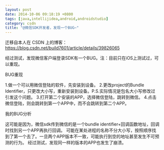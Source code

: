 ```yaml
---
layout: post
date: 2014-10-06 09:18:19 +0800
tags: [java,intellijidea,android,androidstudio]
category: csdn
title: "@微信SDK开发者，发现一个BUG~"
---
```


迁移自本人在 CSDN 上的博客：https://blog.csdn.net/build7601/article/details/39826065

经过测试，发现微信客户端登录SDK有一个BUG。注：目前只在iOS上测试过，可以重现。

BUG重现

1.做一个可以用微信登陆的软件，先安装到设备。
2.更改project的Bundle Identifier，只更改大小写，重新安装到设备。P.S.实际情况是包名大小写修改过引发这个问题。
3.打开第二个安装的APP，选择微信登陆，跳转到微信。
4.点击微信登陆，则会跳转到第一个APP中，而不会跳转到第二个APP。

我的BUG分析

这可能是因为，微信sdk传到微信的是一个bundle identifier+回调函数地址，回调时找到另一个APP再执行回调。
可能在某处进程的名称不分大小写，按照顺序找到了第一个去了。一旦两个APP版本不一致，可能执行到空的地址甚至发生不可预测的行为。
经过测试，发现同一样的版本的APP也发生了崩溃。
